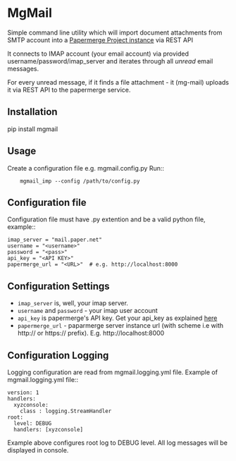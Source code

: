 MgMail
============

Simple command line utility which will import document attachments from SMTP account into a [Papermerge Project instance](https://github.com/ciur/papermerge) via REST API

It connects to IMAP account (your email account) via provided username/password/imap_server and iterates through all *unread* email messages.

For every unread message, if it finds a file attachment - it (mg-mail) uploads it via REST API to the papermerge service.

## Installation

  pip install mgmail


## Usage

Create a configuration file e.g. mgmail.config.py
Run::
    
        mgmail_imp --config /path/to/config.py

## Configuration file


Configuration file must have .py extention and be a valid python file, example::

    imap_server = "mail.paper.net"
    username = "<username>"
    password = "<pass>"
    api_key = "<API KEY>"
    papermerge_url = "<URL>"  # e.g. http://localhost:8000

## Configuration Settings
    
* ``imap_server`` is, well, your imap server.
* ``username`` and ``password`` - your imap user account
* ``api_key`` is papermerge's API key. Get your api_key as explained [here](https://papermerge.readthedocs.io/en/latest/rest_api.html#get-a-token)
* ``papermerge_url`` - paparmerge server instance url (with scheme i.e with http:// or https:// prefix). E.g. http://localhost:8000


## Configuration Logging

Logging configuration are read from mgmail.logging.yml file. Example of mgmail.logging.yml file::

    version: 1
    handlers:
      xyzconsole:
        class : logging.StreamHandler
    root:
      level: DEBUG
      handlers: [xyzconsole]

Example above configures root log to DEBUG level. All log messages will be displayed in console.